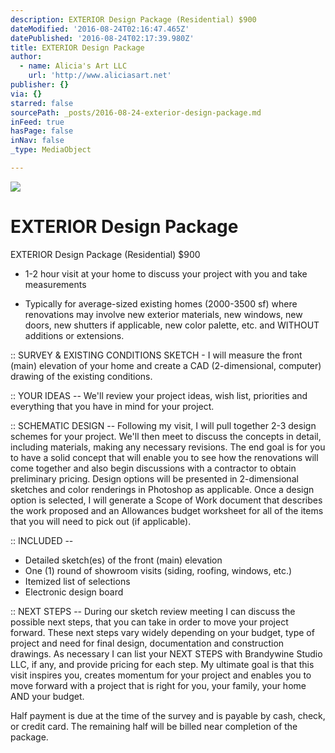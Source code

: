 ```yaml
---
description: EXTERIOR Design Package (Residential) $900
dateModified: '2016-08-24T02:16:47.465Z'
datePublished: '2016-08-24T02:17:39.980Z'
title: EXTERIOR Design Package
author:
  - name: Alicia's Art LLC
    url: 'http://www.aliciasart.net'
publisher: {}
via: {}
starred: false
sourcePath: _posts/2016-08-24-exterior-design-package.md
inFeed: true
hasPage: false
inNav: false
_type: MediaObject

---
```

![](https://the-grid-user-content.s3-us-west-2.amazonaws.com/97e3ad9d-3c5e-4b73-871e-9398a3541e8c.jpg)

# EXTERIOR Design Package

EXTERIOR Design Package (Residential) $900

* 1-2 hour visit at your home to discuss your project with you and take measurements

* Typically for average-sized existing homes (2000-3500 sf) where renovations may involve new exterior materials, new windows, new doors, new shutters if applicable, new color palette, etc. and WITHOUT additions or extensions.

:: SURVEY & EXISTING CONDITIONS SKETCH - I will measure the front (main) elevation of your home and create a CAD (2-dimensional, computer) drawing of the existing conditions.

:: YOUR IDEAS -- We'll review your project ideas, wish list, priorities and everything that you have in mind for your project.

:: SCHEMATIC DESIGN -- Following my visit, I will pull together 2-3 design schemes for your project. We'll then meet to discuss the concepts in detail, including materials, making any necessary revisions. The end goal is for you to have a solid concept that will enable you to see how the renovations will come together and also begin discussions with a contractor to obtain preliminary pricing. Design options will be presented in 2-dimensional sketches and color renderings in Photoshop as applicable. Once a design option is selected, I will generate a Scope of Work document that describes the work proposed and an Allowances budget worksheet for all of the items that you will need to pick out (if applicable).

:: INCLUDED --

* Detailed sketch(es) of the front (main) elevation
* One (1) round of showroom visits (siding, roofing, windows, etc.)
* Itemized list of selections
* Electronic design board

:: NEXT STEPS -- During our sketch review meeting I can discuss the possible next steps, that you can take in order to move your project forward. These next steps vary widely depending on your budget, type of project and need for final design, documentation and construction drawings. As necessary I can list your NEXT STEPS with Brandywine Studio LLC, if any, and provide pricing for each step. My ultimate goal is that this visit inspires you, creates momentum for your project and enables you to move forward with a project that is right for you, your family, your home AND your budget.

Half payment is due at the time of the survey and is payable by cash, check, or credit card. The remaining half will be billed near completion of the package.